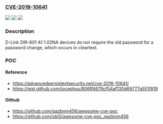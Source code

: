 ### [CVE-2018-10641](https://cve.mitre.org/cgi-bin/cvename.cgi?name=CVE-2018-10641)
![](https://img.shields.io/static/v1?label=Product&message=n%2Fa&color=blue)
![](https://img.shields.io/static/v1?label=Version&message=n%2Fa&color=blue)
![](https://img.shields.io/static/v1?label=Vulnerability&message=n%2Fa&color=brighgreen)

### Description

D-Link DIR-601 A1 1.02NA devices do not require the old password for a password change, which occurs in cleartext.

### POC

#### Reference
- https://advancedpersistentsecurity.net/cve-2018-10641/
- https://gist.github.com/jocephus/806ff4679cf54af130d69777a551f819

#### Github
- https://github.com/qazbnm456/awesome-cve-poc
- https://github.com/xbl3/awesome-cve-poc_qazbnm456

